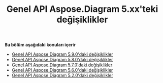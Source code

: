﻿---
title: Genel API Aspose.Diagram 5.xx'teki değişiklikler
type: docs
weight: 40
url: /tr/net/public-api-changes-in-aspose-diagram-5-x-x/
---
**Bu bölüm aşağıdaki konuları içerir**
- [Genel API Aspose.Diagram 5.9.0'daki değişiklikler](/diagram/tr/net/public-api-changes-in-aspose-diagram-5-9-0/)
- [Genel API Aspose.Diagram 5.8.0'daki değişiklikler](/diagram/tr/net/public-api-changes-in-aspose-diagram-5-8-0/)
- [Genel API Aspose.Diagram 5.7.0'daki değişiklikler](/diagram/tr/net/public-api-changes-in-aspose-diagram-5-7-0/)
- [Genel API Aspose.Diagram 5.6.0'daki değişiklikler](/diagram/tr/net/public-api-changes-in-aspose-diagram-5-6-0/)
- [Genel API Aspose.Diagram 5.2.0'daki değişiklikler](/diagram/tr/net/public-api-changes-in-aspose-diagram-5-2-0/)
